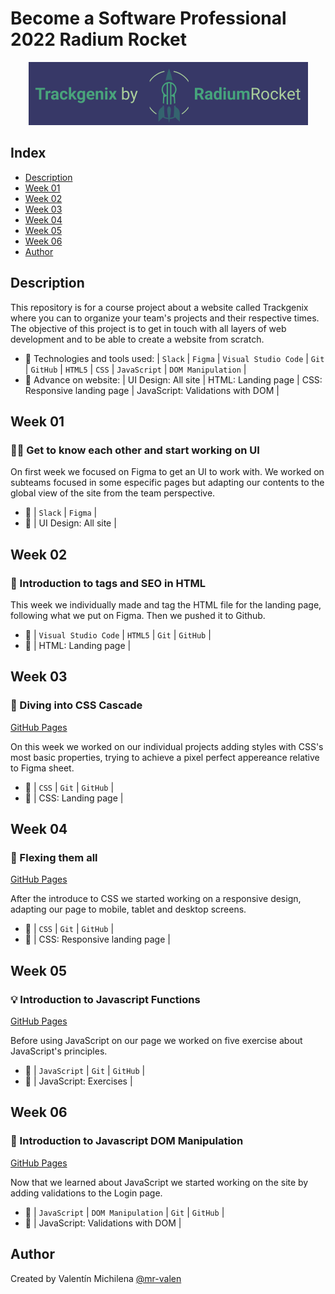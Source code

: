 # Become a Software Professional 2022 Radium Rocket
<div align="center"><img src="./Week-02/img/logo.png"></div>

## Index
* [Description](#description)
* [Week 01](#week-01)
* [Week 02](#week-02)
* [Week 03](#week-03)
* [Week 04](#week-04)
* [Week 05](#week-05)
* [Week 06](#week-06)
* [Author](#author)

## Description
 This repository is for a course project about a website called Trackgenix where you can to organize your team's projects and their respective times. The objective of this project is to get in touch with all layers of web development and to be able to create a website from scratch.
 * 🧰 Technologies and tools used:
 | `Slack` | `Figma` | `Visual Studio Code` | `Git` | `GitHub` | `HTML5` | `CSS` | `JavaScript` | `DOM Manipulation` |
 * 🔨 Advance on website:
 | UI Design: All site | HTML: Landing page | CSS: Responsive landing page | JavaScript: Validations with DOM |

## Week 01 
### 🤝🏻 Get to know each other and start working on UI
 On first week we focused on Figma to get an UI to work with. We worked on subteams focused in some especific pages but adapting our contents to the global view of the site from the team perspective.
 * 🧰 | `Slack` | `Figma` |
 * 🔨 | UI Design: All site |

## Week 02 
### 📎 Introduction to tags and SEO in HTML
 This week we individually made and tag the HTML file for the landing page, following what we put on Figma. Then we pushed it to Github.
 * 🧰 | `Visual Studio Code` | `HTML5` | `Git` | `GitHub` |
 * 🔨 | HTML: Landing page |

## Week 03
### 🤿 Diving into CSS Cascade
[GitHub Pages](https://mr-valen.github.io/BaSP-A2022-Etapa-1/Week-03/index.html)

On this week we worked on our individual projects adding styles with CSS's most basic properties, trying to achieve a pixel perfect appereance relative to Figma sheet.
 * 🧰 | `CSS` | `Git` | `GitHub` |
 * 🔨 | CSS: Landing page |

## Week 04
### 💪 Flexing them all
[GitHub Pages](https://mr-valen.github.io/BaSP-A2022-Etapa-1/Week-04/index.html)

After the introduce to CSS we started working on a responsive design, adapting our page to mobile, tablet and desktop screens.
 * 🧰 | `CSS` | `Git` | `GitHub` |
 * 🔨 | CSS: Responsive landing page |
 
## Week 05
### 💡 Introduction to Javascript Functions 
[GitHub Pages](https://mr-valen.github.io/BaSP-A2022-Etapa-1/Week-05/index.html)

Before using JavaScript on our page we worked on five exercise about JavaScript's principles.
 * 🧰 | `JavaScript` | `Git` | `GitHub` |
 * 🔨 | JavaScript: Exercises |
 
## Week 06
### 👑 Introduction to Javascript DOM Manipulation 
[GitHub Pages](https://mr-valen.github.io/BaSP-A2022-Etapa-1/Week-06/views/index.html)

Now that we learned about JavaScript we started working on the site by adding validations to the Login page.
 * 🧰 | `JavaScript` | `DOM Manipulation` | `Git` | `GitHub` |
 * 🔨 | JavaScript: Validations with DOM |

 ## Author
 Created by Valentín Michilena [@mr-valen](https://github.com/mr-valen)
